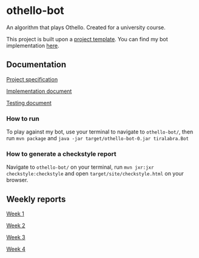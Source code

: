 # othello-bot

An algorithm that plays Othello. Created for a university course.

This project is built upon a [project template](https://github.com/vuolen/othello-core). You can find my bot implementation [here](othello-bot/src/main/java/io/github/vuolen/othello/bots/tiralabra).

## Documentation

[Project specification](doc/project_specification.md)

[Implementation document](doc/implementation.md)

[Testing document](doc/testing.md)

### How to run

To play against my bot, use your terminal to navigate to `othello-bot/`, then run `mvn package` and `java -jar target/othello-bot-0.jar tiralabra.Bot`

### How to generate a checkstyle report

Navigate to `othello-bot/` on your terminal, run `mvn jxr:jxr checkstyle:checkstyle` and open `target/site/checkstyle.html` on your browser.

## Weekly reports

[Week 1](doc/reports/week1.md)

[Week 2](doc/reports/week2.md)

[Week 3](doc/reports/week3.md)

[Week 4](doc/reports/week4.md)
